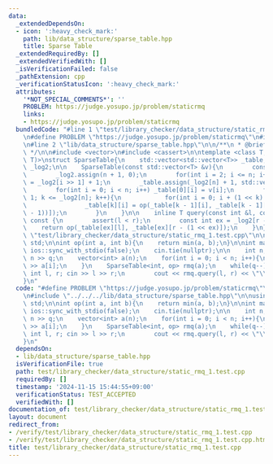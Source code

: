 ```yaml
---
data:
  _extendedDependsOn:
  - icon: ':heavy_check_mark:'
    path: lib/data_structure/sparse_table.hpp
    title: Sparse Table
  _extendedRequiredBy: []
  _extendedVerifiedWith: []
  _isVerificationFailed: false
  _pathExtension: cpp
  _verificationStatusIcon: ':heavy_check_mark:'
  attributes:
    '*NOT_SPECIAL_COMMENTS*': ''
    PROBLEM: https://judge.yosupo.jp/problem/staticrmq
    links:
    - https://judge.yosupo.jp/problem/staticrmq
  bundledCode: "#line 1 \"test/library_checker/data_structure/static_rmq_1.test.cpp\"\
    \n#define PROBLEM \"https://judge.yosupo.jp/problem/staticrmq\"\n#include <iostream>\n\
    \n#line 2 \"lib/data_structure/sparse_table.hpp\"\n\n/**\n * @brief Sparse Table\n\
    \ */\n\n#include <vector>\n#include <cassert>\n\ntemplate <class T, T (*op)(T,\
    \ T)>\nstruct SparseTable{\n    std::vector<std::vector<T>> _table;\n    std::vector<int>\
    \ _log2;\n\n    SparseTable(const std::vector<T> &v){\n        const int n = v.size();\n\
    \        _log2.assign(n + 1, 0);\n        for(int i = 2; i <= n; i++) _log2[i]\
    \ = _log2[i >> 1] + 1;\n        _table.assign(_log2[n] + 1, std::vector<T>(n));\n\
    \        for(int i = 0; i < n; i++) _table[0][i] = v[i];\n        for(int k =\
    \ 1; k <= _log2[n]; k++){\n            for(int i = 0; i + (1 << k) <= n; i++)\n\
    \                _table[k][i] = op(_table[k - 1][i], _table[k - 1][i + (1 << (k\
    \ - 1))]);\n        }\n    }\n\n    inline T query(const int &l, const int &r)\
    \ const {\n        assert(l < r);\n        const int ex = _log2[r - l];\n    \
    \    return op(_table[ex][l], _table[ex][r - (1 << ex)]);\n    }\n};\n#line 5\
    \ \"test/library_checker/data_structure/static_rmq_1.test.cpp\"\n\nusing namespace\
    \ std;\n\nint op(int a, int b){\n    return min(a, b);\n}\n\nint main(){\n   \
    \ ios::sync_with_stdio(false);\n    cin.tie(nullptr);\n\n    int n, q; cin >>\
    \ n >> q;\n    vector<int> a(n);\n    for(int i = 0; i < n; i++){\n        cin\
    \ >> a[i];\n    }\n    SparseTable<int, op> rmq(a);\n    while(q--){\n       \
    \ int l, r; cin >> l >> r;\n        cout << rmq.query(l, r) << \"\\n\";\n    }\n\
    }\n"
  code: "#define PROBLEM \"https://judge.yosupo.jp/problem/staticrmq\"\n#include <iostream>\n\
    \n#include \"../../../lib/data_structure/sparse_table.hpp\"\n\nusing namespace\
    \ std;\n\nint op(int a, int b){\n    return min(a, b);\n}\n\nint main(){\n   \
    \ ios::sync_with_stdio(false);\n    cin.tie(nullptr);\n\n    int n, q; cin >>\
    \ n >> q;\n    vector<int> a(n);\n    for(int i = 0; i < n; i++){\n        cin\
    \ >> a[i];\n    }\n    SparseTable<int, op> rmq(a);\n    while(q--){\n       \
    \ int l, r; cin >> l >> r;\n        cout << rmq.query(l, r) << \"\\n\";\n    }\n\
    }\n"
  dependsOn:
  - lib/data_structure/sparse_table.hpp
  isVerificationFile: true
  path: test/library_checker/data_structure/static_rmq_1.test.cpp
  requiredBy: []
  timestamp: '2024-11-15 15:44:55+09:00'
  verificationStatus: TEST_ACCEPTED
  verifiedWith: []
documentation_of: test/library_checker/data_structure/static_rmq_1.test.cpp
layout: document
redirect_from:
- /verify/test/library_checker/data_structure/static_rmq_1.test.cpp
- /verify/test/library_checker/data_structure/static_rmq_1.test.cpp.html
title: test/library_checker/data_structure/static_rmq_1.test.cpp
---
```

